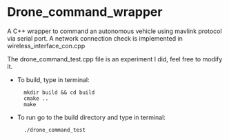 # Drone_command_wrapper
A C++ wrapper to command an autonomous vehicle using mavlink protocol via serial port. A network connection check is implemented in wireless_interface_con.cpp

The drone_command_test.cpp file is an experiment I did, feel free to modify it.

* To build, type in terminal:

        mkdir build && cd build
        cmake ..
        make


* To run go to the build directory and type in terminal:

        ./drone_command_test



